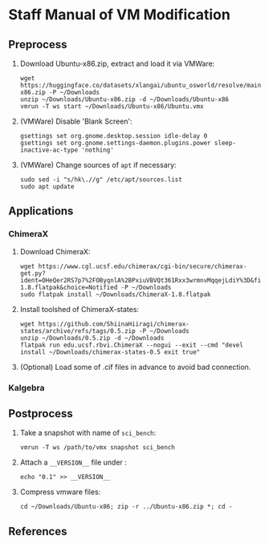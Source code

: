 # Staff Manual of VM Modification

## Preprocess

1. Download Ubuntu-x86.zip, extract and load it via VMWare:

    ```shell
    wget https://huggingface.co/datasets/xlangai/ubuntu_osworld/resolve/main/Ubuntu-x86.zip -P ~/Downloads
    unzip ~/Downloads/Ubuntu-x86.zip -d ~/Downloads/Ubuntu-x86
    vmrun -T ws start ~/Downloads/Ubuntu-x86/Ubuntu.vmx
    ```

2. (VMWare) Disable 'Blank Screen':

    ```shell
    gsettings set org.gnome.desktop.session idle-delay 0
    gsettings set org.gnome.settings-daemon.plugins.power sleep-inactive-ac-type 'nothing'
    ```

3. (VMWare) Change sources of `apt` if necessary:

    ```shell
    sudo sed -i "s/hk\.//g" /etc/apt/sources.list
    sudo apt update
    ```

## Applications
### ChimeraX

1. Download ChimeraX:

    ```shell
    wget https://www.cgl.ucsf.edu/chimerax/cgi-bin/secure/chimerax-get.py?ident=OHeQer2RS7p7%2FOByqnlA%2BPxiuVBVQt361Rxx3wrmnvMqqejLdiY%3D&file=1.8%2Fflatpak%2FChimeraX-1.8.flatpak&choice=Notified -P ~/Downloads
    sudo flatpak install ~/Downloads/ChimeraX-1.8.flatpak
    ```

2. Install toolshed of ChimeraX-states:

    ```
    wget https://github.com/ShiinaHiiragi/chimerax-states/archive/refs/tags/0.5.zip -P ~/Downloads
    unzip ~/Downloads/0.5.zip -d ~/Downloads
    flatpak run edu.ucsf.rbvi.ChimeraX --nogui --exit --cmd "devel install ~/Downloads/chimerax-states-0.5 exit true"
    ```

3. (Optional) Load some of .cif files in advance to avoid bad connection.

### Kalgebra

## Postprocess

1. Take a snapshot with name of `sci_bench`:

    ```shell
    vmrun -T ws /path/to/vmx snapshot sci_bench
    ```

2. Attach a `__VERSION__` file under :

    ```shell
    echo "0.1" >> __VERSION__
    ```

3. Compress vmware files:

    ```shell
    cd ~/Downloads/Ubuntu-x86; zip -r ../Ubuntu-x86.zip *; cd -
    ```

## References
